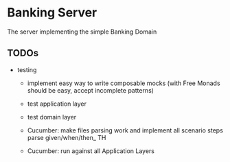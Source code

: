 # Banking Server
The server implementing the simple Banking Domain

## TODOs
- testing
  - implement easy way to write composable mocks (with Free Monads should be easy, accept incomplete patterns)
  - test application layer
  - test domain layer
  
  - Cucumber: make files parsing work and implement all scenario steps parse given/when/then_ TH
  - Cucumber: run against all Application Layers

